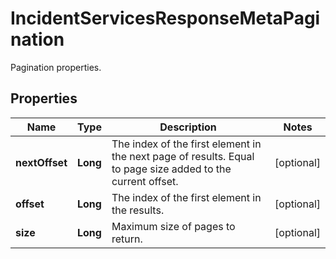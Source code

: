 # IncidentServicesResponseMetaPagination

Pagination properties.

## Properties

| Name           | Type     | Description                                                                                                 | Notes      |
| -------------- | -------- | ----------------------------------------------------------------------------------------------------------- | ---------- |
| **nextOffset** | **Long** | The index of the first element in the next page of results. Equal to page size added to the current offset. | [optional] |
| **offset**     | **Long** | The index of the first element in the results.                                                              | [optional] |
| **size**       | **Long** | Maximum size of pages to return.                                                                            | [optional] |
